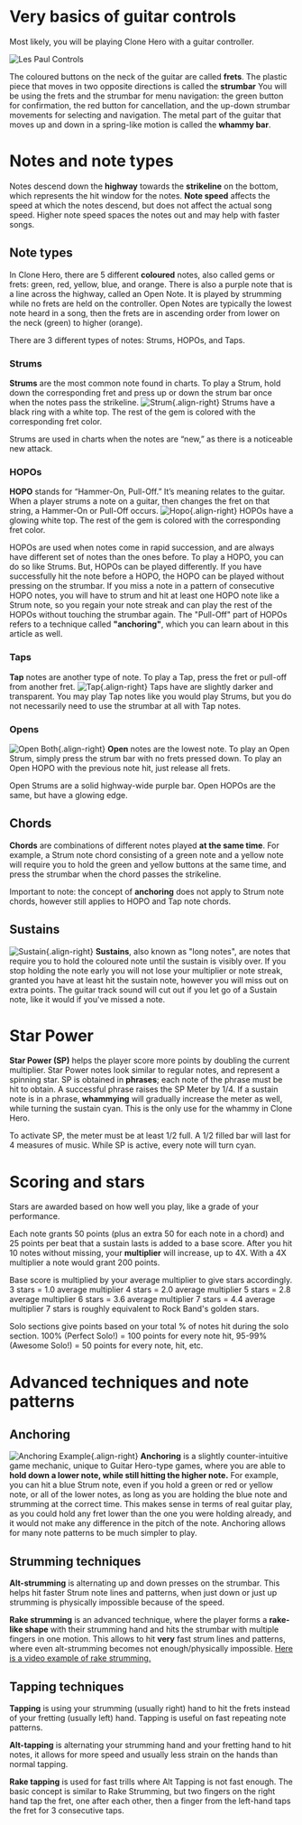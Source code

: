 <!-- TITLE: Clone Hero Dictionary -->
<!-- SUBTITLE: A quick summary of Clone Hero Dictionary -->
# Very basics of guitar controls
Most likely, you will be playing Clone Hero with a guitar controller.

![Les Paul Controls](/uploads/dictionary/les-paul-controls.jpg "Guitar Controls")

The coloured buttons on the neck of the guitar are called **frets**. The plastic piece that moves in two opposite directions is called the **strumbar**
You will be using the frets and the strumbar for menu navigation: the green button for confirmation, the red button for cancellation, and the up-down strumbar movements for selecting and navigation.
The metal part of the guitar that moves up and down in a spring-like motion is called the **whammy bar**.
# Notes and note types
Notes descend down the **highway** towards the **strikeline** on the bottom, which represents the hit window for the notes.
**Note speed** affects the speed at which the notes descend, but does not affect the actual song speed. Higher note speed spaces the notes out and may help with faster songs.
## Note types
In Clone Hero, there are 5 different **coloured** notes, also called gems or frets: green, red, yellow, blue, and orange. There is also a purple note that is a line across the highway, called an Open Note. It is played by strumming while no frets are held on the controller. Open Notes are typically the lowest note heard in a song, then the frets are in ascending order from lower on the neck (green) to higher (orange).

There are 3 different types of notes: Strums, HOPOs, and Taps.
### Strums
**Strums** are the most common note found in charts. To play a Strum, hold down the corresponding fret and press up or down the strum bar once when the notes pass the strikeline.
![Strum](/uploads/notes/strum.png "Strum"){.align-right}
Strums have a black ring with a white top. The rest of the gem is colored with the corresponding fret color.

Strums are used in charts when the notes are “new,” as there is a noticeable new attack.
### HOPOs
**HOPO** stands for “Hammer-On, Pull-Off.” It’s meaning relates to the guitar. When a player strums a note on a guitar, then changes the fret on that string, a Hammer-On or Pull-Off occurs. 
![Hopo](/uploads/notes/hopo.png "Hopo"){.align-right}
HOPOs have a glowing white top. The rest of the gem is colored with the corresponding fret color. 

HOPOs are used when notes come in rapid succession, and are always have different set of notes than the ones before. To play a HOPO, you can do so like Strums. But, HOPOs can be played differently.
If you have successfully hit the note before a HOPO, the HOPO can be played without pressing on the strumbar. If you miss a note in a pattern of consecutive HOPO notes, you will have to strum and hit at least one HOPO note like a Strum note, so you regain your note streak and can play the rest of the HOPOs without touching the strumbar again.
The "Pull-Off" part of HOPOs refers to a technique called **"anchoring"**, which you can learn about in this article as well.
### Taps
**Tap** notes are another type of note. To play a Tap, press the fret or pull-off from another fret. 
![Tap](/uploads/notes/tap.png "Tap"){.align-right}
Taps have are slightly darker and transparent.
You may play Tap notes like you would play Strums, but you do not necessarily need to use the strumbar at all with Tap notes.
### Opens
![Open Both](/uploads/notes/open-both.png "Open Both"){.align-right}
**Open** notes are the lowest note. To play an Open Strum, simply press the strum bar with no frets pressed down. To play an Open HOPO with the previous note hit, just release all frets.

Open Strums are a solid highway-wide purple bar. Open HOPOs are the same, but have a glowing edge.
## Chords
**Chords** are combinations of different notes played **at the same time**. For example, a Strum note chord consisting of a green note and a yellow note will require you to hold the green and yellow buttons at the same time, and press the strumbar when the chord passes the strikeline.

Important to note: the concept of **anchoring** does not apply to Strum note chords, however still applies to HOPO and Tap note chords.
## Sustains
![Sustain](/uploads/dictionary/sustain-smol.jpg "Sustain"){.align-right}
**Sustains**, also known as "long notes", are notes that require you to hold the coloured note until the sustain is visibly over.
If you stop holding the note early you will not lose your multiplier or note streak, granted you have at least hit the sustain note, however you will miss out on extra points.
The guitar track sound will cut out if you let go of a Sustain note, like it would if you've missed a note.
# Star Power
**Star Power (SP)** helps the player score more points by doubling the current multiplier. Star Power notes look similar to regular notes, and represent a spinning star. 
SP is obtained in **phrases**; each note of the phrase must be hit to obtain. A successful phrase raises the SP Meter by 1/4.
If a sustain note is in a phrase, **whammying** will gradually increase the meter as well, while turning the sustain cyan. This is the only use for the whammy in Clone Hero.

To activate SP, the meter must be at least 1/2 full. A 1/2 filled bar will last for 4 measures of music.
While SP is active, every note will turn cyan.
# Scoring and stars
Stars are awarded based on how well you play, like a grade of your performance.

Each note grants 50 points (plus an extra 50 for each note in a chord) and 25 points per beat that a sustain lasts is added to a base score.
After you hit 10 notes without missing, your **multiplier** will increase, up to 4X. With a 4X multiplier a note would grant 200 points.

Base score is multiplied by your average multiplier to give stars accordingly.
3 stars = 1.0 average multiplier 
4 stars = 2.0 average multiplier
5 stars = 2.8 average multiplier
6 stars = 3.6 average multiplier
7 stars = 4.4 average multiplier
7 stars is roughly equivalent to Rock Band's golden stars.

Solo sections give points based on your total % of notes hit during the solo section. 100% (Perfect Solo!) = 100 points for every note hit, 95-99% (Awesome Solo!) = 50 points for every note, hit, etc.

# Advanced techniques and note patterns
## Anchoring
![Anchoring Example](/uploads/dictionary/anchoring-example.jpg "Anchoring Example"){.align-right}
**Anchoring** is a slightly counter-intuitive game mechanic, unique to Guitar Hero-type games, where you are able to **hold down a lower note, while still hitting the higher note.**
For example, you can hit a blue Strum note, even if you hold a green or red or yellow note, or all of the lower notes, as long as you are holding the blue note and strumming at the correct time.
This makes sense in terms of real guitar play, as you could hold any fret lower than the one you were holding already, and it would not make any difference in the pitch of the note.
Anchoring allows for many note patterns to be much simpler to play.
## Strumming techniques
**Alt-strumming** is alternating up and down presses on the strumbar. This helps hit faster Strum note lines and patterns, when just down or just up strumming is physically impossible because of the speed.

**Rake strumming** is an advanced technique, where the player forms a **rake-like shape** with their strumming hand and hits the strumbar with multiple fingers in one motion. This allows to hit **very** fast strum lines and patterns, where even alt-strumming becomes not enough/physically impossible.
[Here is a video example of rake strumming.](https://www.youtube.com/watch?v=ubirEUw5vP8)
## Tapping techniques
**Tapping** is using your strumming (usually right) hand to hit the frets instead of your fretting (usually left) hand. Tapping is useful on fast repeating note patterns.

**Alt-tapping** is alternating your strumming hand and your fretting hand to hit notes, it allows for more speed and usually less strain on the hands than normal tapping.

**Rake tapping** is used for fast trills where Alt Tapping is not fast enough. The basic concept is similar to Rake Strumming, but two fingers on the right hand tap the fret, one after each other, then a finger from the left-hand taps the fret for 3 consecutive taps. 
